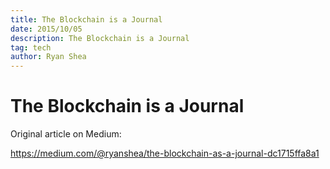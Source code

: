 ```yaml
---
title: The Blockchain is a Journal
date: 2015/10/05
description: The Blockchain is a Journal
tag: tech
author: Ryan Shea
---
```


# The Blockchain is a Journal

Original article on Medium:

https://medium.com/@ryanshea/the-blockchain-as-a-journal-dc1715ffa8a1
